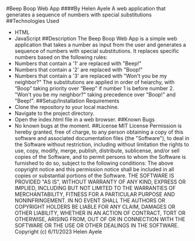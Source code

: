 #Beep Boop Web App
####By Helen Ayele
A web application that generates a sequence of numbers with special substitutions
##Technologies Used
* HTML
* JavaScript
##Description
The Beep Boop Web App is a simple web application that takes a number as input from the user and generates a sequence of numbers with special substitutions. It replaces specific numbers based on the following rules:
* Numbers that contain a '1' are replaced with "Beep!"
* Numbers that contain a '2' are replaced with "Boop!"
* Numbers that contain a '3' are replaced with "Won't you be my neighbor?"
The substitutions are applied in order of heiarchy, with “Boop” taking priority over “Beep” if number 1 is before number 2. "Won't you be my neighbor?" taking precedence over "Boop!" and "Beep!".
##Setup/Installation Requirements
* Clone the repository to your local machine.
* Navigate to the project directory.
* Open the index.html file in a web browser.
##Known Bugs
* No known bugs at the moment.
##License
MIT License Permission is hereby granted, free of charge, to any person obtaining a copy of this software and associated documentation files (the "Software"), to deal in the Software without restriction, including without limitation the rights to use, copy, modify, merge, publish, distribute, sublicense, and/or sell copies of the Software, and to permit persons to whom the Software is furnished to do so, subject to the following conditions: The above copyright notice and this permission notice shall be included in all copies or substantial portions of the Software. THE SOFTWARE IS PROVIDED "AS IS", WITHOUT WARRANTY OF ANY KIND, EXPRESS OR IMPLIED, INCLUDING BUT NOT LIMITED TO THE WARRANTIES OF MERCHANTABILITY, FITNESS FOR A PARTICULAR PURPOSE AND NONINFRINGEMENT. IN NO EVENT SHALL THE AUTHORS OR COPYRIGHT HOLDERS BE LIABLE FOR ANY CLAIM, DAMAGES OR OTHER LIABILITY, WHETHER IN AN ACTION OF CONTRACT, TORT OR OTHERWISE, ARISING FROM, OUT OF OR IN CONNECTION WITH THE SOFTWARE OR THE USE OR OTHER DEALINGS IN THE SOFTWARE.
Copyright (c) 6/11/2023 Helen Ayele